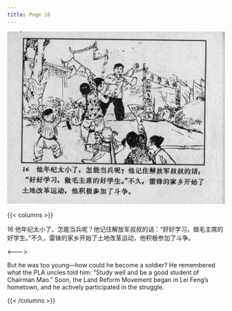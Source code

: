 ```yaml
---
title: Page 16
---
```


![leifeng page](./../../images/leifeng/seifert0522_lf_0022_0.jpg)

{{< columns >}}

16 他年纪太小了，怎能当兵呢？他记住解放军叔叔的话：“好好学习，做毛主席的好学生。”不久，雷锋的家乡开始了土地改革运动，他积极参加了斗争。

<--->

But he was too young—how could he become a soldier? He remembered what the PLA uncles told him: “Study well and be a good student of Chairman Mao.” Soon, the Land Reform Movement began in Lei Feng’s hometown, and he actively participated in the struggle. 

{{< /columns >}}
